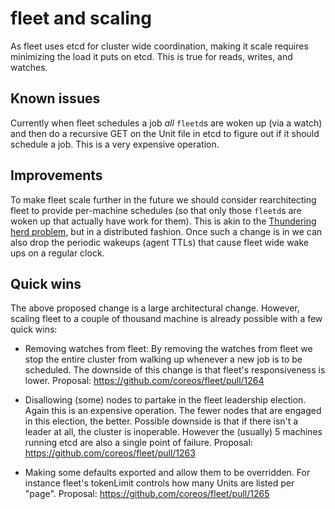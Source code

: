 # fleet and scaling

As fleet uses etcd for cluster wide coordination, making it scale requires
minimizing the load it puts on etcd. This is true for reads, writes, and
watches.

## Known issues
Currently when fleet schedules a job *all* `fleetd`s are woken up (via a watch)
and then do a recursive GET on the Unit file in etcd to figure out if it should
schedule a job. This is a very expensive operation.

## Improvements

To make fleet scale further in the future we should consider rearchitecting
fleet to provide per-machine schedules (so that only those `fleetd`s are woken
up that actually have work for them). This is akin to the [Thundering herd
problem](https://en.wikipedia.org/wiki/Thundering_herd_problem), but in a
distributed fashion. Once such a change is in we can also drop the periodic
wakeups (agent TTLs) that cause fleet wide wake ups on a regular clock.

## Quick wins

The above proposed change is a large architectural change. However, scaling
fleet to a couple of thousand machine is already possible with a few quick
wins:

* Removing watches from fleet: By removing the watches from fleet we stop
    the entire cluster from walking up whenever a new job is to be scheduled.
    The downside of this change is that fleet's responsiveness is lower.
    Proposal: https://github.com/coreos/fleet/pull/1264

* Disallowing (some) nodes to partake in the fleet leadership election. Again
    this is an expensive operation. The fewer nodes that are engaged in this
    election, the better. Possible downside is that if there isn't a leader at
    all, the cluster is inoperable. However the (usually) 5 machines running
    etcd are also a single point of failure. Proposal:
    https://github.com/coreos/fleet/pull/1263

* Making some defaults exported and allow them to be overridden. For instance
    fleet's tokenLimit controls how many Units are listed per "page". Proposal:
    https://github.com/coreos/fleet/pull/1265
